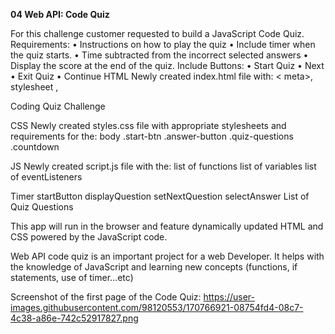 <strong>04 Web API: Code Quiz</strong>

For this challenge customer requested to build a JavaScript Code Quiz.
Requirements:
• Instructions on how to play the quiz
• Include timer when the quiz starts.
• Time subtracted from the incorrect selected answers
• Display the score at the end of the quiz.
Include Buttons:
	• Start Quiz
	• Next
	• Exit Quiz
	• Continue HTML
Newly created index.html file with:
< meta>, stylesheet <links>,
<body>
<div class="questions-container">
<div class="quiz_title">
<span>Coding Quiz Challenge</span>
<script "./Assets/script.js"></script>

CSS
Newly created styles.css file with appropriate stylesheets and requirements for the:
body .start-btn .answer-button .quiz-questions .countdown 

JS
Newly created script.js file with the:
list of functions
list of variables
list of eventListeners

Timer
startButton
displayQuestion
setNextQuestion
selectAnswer
List of Quiz Questions

This app will run in the browser and feature dynamically updated HTML and CSS powered by the JavaScript code.

Web API code quiz is an important project for a web Developer. It helps with the knowledge of JavaScript and learning new concepts (functions, if statements, use of timer…etc)

Screenshot of the first page of the Code Quiz:
https://user-images.githubusercontent.com/98120553/170766921-08754fd4-08c7-4c38-a86e-742c52917827.png

